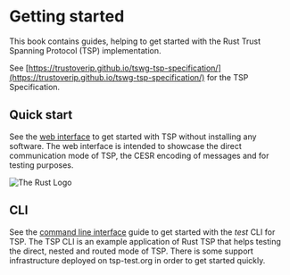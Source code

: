 # Getting started

This book contains guides, helping to get started with the
Rust Trust Spanning Protocol (TSP) implementation.

See [https://trustoverip.github.io/tswg-tsp-specification/](https://trustoverip.github.io/tswg-tsp-specification/) for the TSP Specification.

## Quick start

See the [web interface](./web-interface.md) to get started with TSP without installing
any software. The web interface is intended to showcase the direct communication mode of TSP,
the CESR encoding of messages and for testing purposes.

![The Rust Logo](./images/tsp-test.org.png)

## CLI

See the [command line interface](./web-interface.md) guide to get started
with the _test_ CLI for TSP.
The TSP CLI is an example application of Rust TSP that helps testing
the direct, nested and routed mode of TSP.
There is some support infrastructure deployed on tsp-test.org in order
to get started quickly.
